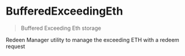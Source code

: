 # BufferedExceedingEth



> Buffered Exceeding Eth storage

Redeen Manager utility to manage the exceeding ETH with a redeem request





